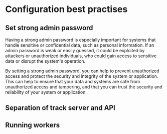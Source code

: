 # Configuration best practises

## Set strong admin password

Having a strong admin password is especially important for systems that handle sensitive or confidential data, such as personal information. If an admin password is weak or easily guessed, it could be exploited by attackers or unauthorized individuals, who could gain access to sensitive data or disrupt the system's operation.

By setting a strong admin password, you can help to prevent unauthorized access and protect the security and integrity of the system or application. This can help to ensure that your data and systems are safe from unauthorized access and tampering, and that you can trust the security and reliability of your system or application.


## Separation of track server and API

## Running workers





